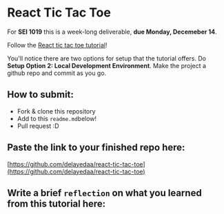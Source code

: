 # React Tic Tac Toe

For **SEI 1019** this is a week-long deliverable, **due Monday, Decemeber 14**.

Follow the [React tic tac toe tutorial](https://reactjs.org/tutorial/tutorial.html)!

You'll notice there are two options for setup that the tutorial offers. Do **Setup Option 2: Local Development Environment**. Make the project a github repo and commit as you go.

## How to submit:

- Fork & clone this repository
- Add to this `readme.md`below!
- Pull request :D

## Paste the link to your finished repo here:

[https://github.com/delayedaa/react-tic-tac-toe](https://github.com/delayedaa/react-tic-tac-toe)

## Write a brief `reflection` on what you learned from this tutorial here:
